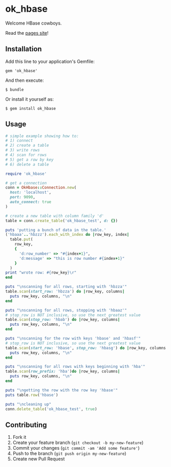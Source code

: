 # ok_hbase

Welcome HBase cowboys.

Read the [pages site](http://okcwest.github.io/ok_hbase/)!

## Installation

Add this line to your application's Gemfile:

    gem 'ok_hbase'

And then execute:

    $ bundle

Or install it yourself as:

    $ gem install ok_hbase

## Usage

```ruby
# simple example showing how to:
# 1) connect
# 2) create a table
# 3) write rows
# 4) scan for rows
# 5) get a row by key
# 6) delete a table

require 'ok_hbase'

# get a connection
conn = OkHbase::Connection.new(
  host: 'localhost',
  port: 9090,
  auto_connect: true
)

# create a new table with column family 'd'
table = conn.create_table('ok_hbase_test', d: {})

puts 'putting a bunch of data in the table.'
('hbaaa'..'hbzzz').each_with_index do |row_key, index|
  table.put(
    row_key,
    {
      'd:row_number' => "#{index+1}",
      'd:message' => "this is row number #{index+1}"
    }
  )
print "wrote row: #{row_key}\r"
end

puts "\nscanning for all rows, starting with 'hbzza'"
table.scan(start_row: 'hbzza') do |row_key, columns|
  puts row_key, columns, "\n"
end

puts "\nscanning for all rows, stopping with 'hbaaz'"
# stop_row is NOT inclusive, so use the next greatest value
table.scan(stop_row: 'hbab') do |row_key, columns|
  puts row_key, columns, "\n"
end

puts "\nscanning for the row with keys 'hbase' and 'hbasf'"
# stop_row is NOT inclusive, so use the next greatest value
table.scan(start_row: 'hbase', stop_row: 'hbasg') do |row_key, columns|
  puts row_key, columns, "\n"
end

puts "\nscanning for all rows with keys beginning with 'hba'"
table.scan(row_prefix: 'hba')do |row_key, columns|
  puts row_key, columns, "\n"
end

puts "\ngetting the row with the row key 'hbase'"
puts table.row('hbase')

puts "\ncleaning up"
conn.delete_table('ok_hbase_test', true)
```

## Contributing

1. Fork it
2. Create your feature branch (`git checkout -b my-new-feature`)
3. Commit your changes (`git commit -am 'Add some feature'`)
4. Push to the branch (`git push origin my-new-feature`)
5. Create new Pull Request

